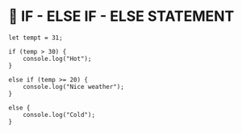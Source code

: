 # 🤖 IF - ELSE IF - ELSE STATEMENT

    let tempt = 31;
    
    if (temp > 30) {
        console.log("Hot");
    } 
    
    else if (temp >= 20) {
        console.log("Nice weather");
    } 
    
    else {
        console.log("Cold");
    }
